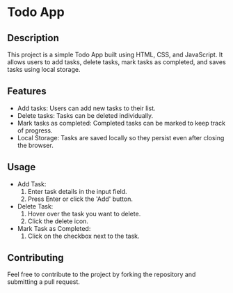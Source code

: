 # Todo App

## Description
This project is a simple Todo App built using HTML, CSS, and JavaScript. It allows users to add tasks, delete tasks, mark tasks as completed, and saves tasks using local storage.

## Features
- Add tasks: Users can add new tasks to their list.
- Delete tasks: Tasks can be deleted individually.
- Mark tasks as completed: Completed tasks can be marked to keep track of progress.
- Local Storage: Tasks are saved locally so they persist even after closing the browser.

## Usage
- Add Task:
  1. Enter task details in the input field.
  2. Press Enter or click the 'Add' button.
- Delete Task:
  1. Hover over the task you want to delete.
  2. Click the delete icon.
- Mark Task as Completed:
  1. Click on the checkbox next to the task.

## Contributing
Feel free to contribute to the project by forking the repository and submitting a pull request.

